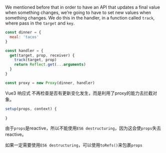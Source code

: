 We mentioned before that in order to have an API that updates a final value when something changes, we’re going to have to set new values when something changes. We do this in the handler, in a function called `track`, where pass in the `target` and `key`.



```js
const dinner = {
  meal: 'tacos'
}

const handler = {
  get(target, prop, receiver) {
    track(target, prop)
    return Reflect.get(...arguments)
  }
}

const proxy = new Proxy(dinner, handler)
```



Vue3 响应式 不再检查是否有更新变化发生，而是利用了proxy的能力去拦截对象。

```js
setup(props, context) {
    
}
```

由于`props`是reactive，所以不能使用`ES6 destructuring`，因为这会使`props`失去reactive。

如果一定需要使用`ES6 destructuring`，可以使用`toRefs()`来包裹`props`



